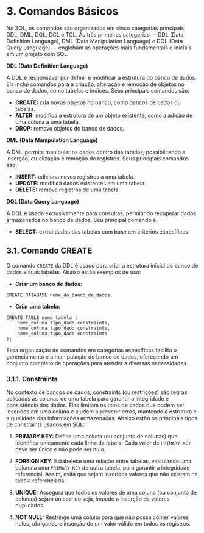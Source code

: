 # 3. Comandos Básicos

No SQL, os comandos são organizados em cinco categorias principais: DDL, DML, DQL, DCL e TCL. As três primeiras categorias — DDL (Data Definition Language), DML (Data Manipulation Language) e DQL (Data Query Language) — englobam as operações mais fundamentais e iniciais em um projeto com SQL.

**DDL (Data Definition Language)**

A DDL é responsável por definir e modificar a estrutura do banco de dados. Ela inclui comandos para a criação, alteração e remoção de objetos no banco de dados, como tabelas e índices. Seus principais comandos são:

- **CREATE:** cria novos objetos no banco, como bancos de dados ou tabelas.
- **ALTER:** modifica a estrutura de um objeto existente, como a adição de uma coluna a uma tabela.
- **DROP:** remove objetos do banco de dados.

**DML (Data Manipulation Language)**

A DML permite manipular os dados dentro das tabelas, possibilitando a inserção, atualização e remoção de registros. Seus principais comandos são:

- **INSERT:** adiciona novos registros a uma tabela.
- **UPDATE:** modifica dados existentes em uma tabela.
- **DELETE:** remove registros de uma tabela.

**DQL (Data Query Language)**

A DQL é usada exclusivamente para consultas, permitindo recuperar dados armazenados no banco de dados. Seu principal comando é:

- **SELECT:** extrai dados das tabelas com base em critérios específicos.

## 3.1. Comando CREATE

O comando `CREATE` da DDL é usado para criar a estrutura inicial do banco de dados e suas tabelas. Abaixo estão exemplos de uso:

- **Criar um banco de dados:**

```
CREATE DATABASE nome_do_banco_de_dados;
```

- **Criar uma tabela:**

```
CREATE TABLE nome_tabela (
    nome_coluna tipo_dado constraints,
    nome_coluna tipo_dado constraints,
    nome_coluna tipo_dado constraints
);
```

Essa organização de comandos em categorias específicas facilita o gerenciamento e a manipulação do banco de dados, oferecendo um conjunto completo de operações para atender a diversas necessidades.

### 3.1.1. Constraints

No contexto de bancos de dados, constraints (ou restrições) são regras aplicadas às colunas de uma tabela para garantir a integridade e consistência dos dados. Elas limitam os tipos de dados que podem ser inseridos em uma coluna e ajudam a prevenir erros, mantendo a estrutura e a qualidade das informações armazenadas. Abaixo estão os principais tipos de constraints usados em SQL:

1. **PRIMARY KEY:** Define uma coluna (ou conjunto de colunas) que identifica unicamente cada linha da tabela. Cada valor de `PRIMARY KEY` deve ser único e não pode ser nulo.

2. **FOREIGN KEY:** Estabelece uma relação entre tabelas, vinculando uma coluna a uma `PRIMARY KEY` de outra tabela, para garantir a integridade referencial. Assim, evita que sejam inseridos valores que não existam na tabela referenciada.

3. **UNIQUE:** Assegura que todos os valores de uma coluna (ou conjunto de colunas) sejam únicos, ou seja, impede a inserção de valores duplicados.

4. **NOT NULL:** Restringe uma coluna para que não possa conter valores nulos, obrigando a inserção de um valor válido em todos os registros.

